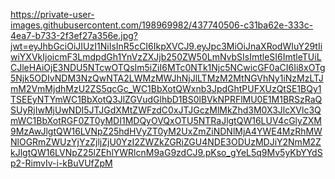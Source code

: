 https://private-user-images.githubusercontent.com/198969982/437740506-c31ba62e-333c-4ea7-b733-2f3ef27a356e.jpg?jwt=eyJhbGciOiJIUzI1NiIsInR5cCI6IkpXVCJ9.eyJpc3MiOiJnaXRodWIuY29tIiwiYXVkIjoicmF3LmdpdGh1YnVzZXJjb250ZW50LmNvbSIsImtleSI6ImtleTUiLCJleHAiOjE3NDU5NTcwOTQsIm5iZiI6MTc0NTk1Njc5NCwicGF0aCI6Ii8xOTg5Njk5ODIvNDM3NzQwNTA2LWMzMWJhNjJlLTMzM2MtNGVhNy1iNzMzLTJmM2VmMjdhMzU2ZS5qcGc_WC1BbXotQWxnb3JpdGhtPUFXUzQtSE1BQy1TSEEyNTYmWC1BbXotQ3JlZGVudGlhbD1BS0lBVkNPRFlMU0E1M1BRSzRaQSUyRjIwMjUwNDI5JTJGdXMtZWFzdC0xJTJGczMlMkZhd3M0X3JlcXVlc3QmWC1BbXotRGF0ZT0yMDI1MDQyOVQxOTU5NTRaJlgtQW16LUV4cGlyZXM9MzAwJlgtQW16LVNpZ25hdHVyZT0yM2UxZmZiNDNlMjA4YWE4MzRhMWNlOGRmZWUzYjYzZjljZjU0YzI2ZWZkZGRiZGU4NDE3ODUzMDJiY2NmM2ZkJlgtQW16LVNpZ25lZEhlYWRlcnM9aG9zdCJ9.pKso_gYeL5q9Mv5yKbYYdSp2-RimvIv-i-kBuVUfZpM
